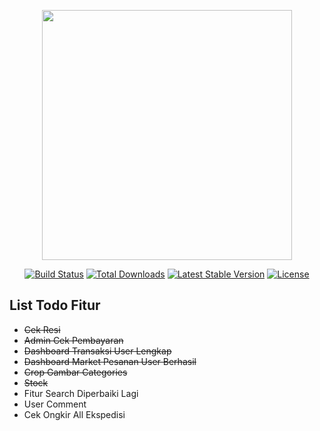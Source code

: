 <p align="center"><a href="https://laravel.com" target="_blank"><img src="https://raw.githubusercontent.com/laravel/art/master/logo-lockup/5%20SVG/2%20CMYK/1%20Full%20Color/laravel-logolockup-cmyk-red.svg" width="400"></a></p>

<p align="center">
<a href="https://travis-ci.org/laravel/framework"><img src="https://travis-ci.org/laravel/framework.svg" alt="Build Status"></a>
<a href="https://packagist.org/packages/laravel/framework"><img src="https://img.shields.io/packagist/dt/laravel/framework" alt="Total Downloads"></a>
<a href="https://packagist.org/packages/laravel/framework"><img src="https://img.shields.io/packagist/v/laravel/framework" alt="Latest Stable Version"></a>
<a href="https://packagist.org/packages/laravel/framework"><img src="https://img.shields.io/packagist/l/laravel/framework" alt="License"></a>
</p>

## List Todo Fitur
<ul>
    <li><s>Cek Resi</s></li>
     <li><s>Admin Cek Pembayaran</s></li>
     <li><s>Dashboard Transaksi User Lengkap</s></li>
     <li><s>Dashboard Market Pesanan User Berhasil</s></li>
     <li><s>Crop Gambar Categories</s></li>
     <li><s>Stock</s></li>
    <li>Fitur Search Diperbaiki Lagi</li>
     <li>User Comment</li>
    <li>Cek Ongkir All Ekspedisi</li>
</ul>


